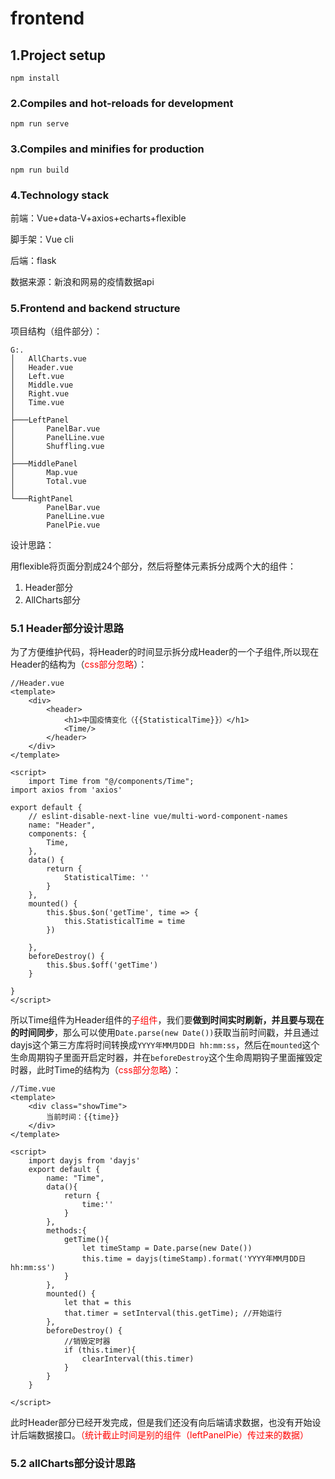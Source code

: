 # frontend

## 1.Project setup
```
npm install
```

### 2.Compiles and hot-reloads for development
```
npm run serve
```

### 3.Compiles and minifies for production
```
npm run build
```

### 4.Technology stack
前端：Vue+data-V+axios+echarts+flexible

脚手架：Vue cli

后端：flask

数据来源：新浪和网易的疫情数据api

### 5.Frontend and backend structure

项目结构（组件部分）：

```
G:.
│   AllCharts.vue
│   Header.vue
│   Left.vue
│   Middle.vue
│   Right.vue
│   Time.vue
│
├───LeftPanel
│       PanelBar.vue
│       PanelLine.vue
│       Shuffling.vue
│
├───MiddlePanel
│       Map.vue
│       Total.vue
│
└───RightPanel
        PanelBar.vue
        PanelLine.vue
        PanelPie.vue
```



设计思路：

用flexible将页面分割成24个部分，然后将整体元素拆分成两个大的组件：

1. Header部分
2. AllCharts部分

### 5.1 Header部分设计思路

为了方便维护代码，将Header的时间显示拆分成Header的一个子组件,所以现在Header的结构为（<font color='red'>css部分忽略</font>）：

```vue
//Header.vue
<template>
    <div>
        <header>
            <h1>中国疫情变化（{{StatisticalTime}}）</h1>
            <Time/>
        </header>
    </div>
</template>

<script>
    import Time from "@/components/Time";
import axios from 'axios'

export default {
    // eslint-disable-next-line vue/multi-word-component-names
    name: "Header",
    components: {
        Time,
    },
    data() {
        return {
            StatisticalTime: ''
        }
    },
    mounted() {
        this.$bus.$on('getTime', time => {
            this.StatisticalTime = time
        })

    },
    beforeDestroy() {
        this.$bus.$off('getTime')
    }

}
</script>
```

所以Time组件为Header组件的<font color='red'>子组件</font>，我们要**做到时间实时刷新，并且要与现在的时间同步**，那么可以使用`Date.parse(new Date())`获取当前时间戳，并且通过dayjs这个第三方库将时间转换成`YYYY年MM月DD日 hh:mm:ss`，然后在`mounted`这个生命周期钩子里面开启定时器，并在`beforeDestroy`这个生命周期钩子里面摧毁定时器，此时Time的结构为（<font color='red'>css部分忽略</font>）：

```vue
//Time.vue
<template>
    <div class="showTime">
        当前时间：{{time}}
    </div>
</template>

<script>
    import dayjs from 'dayjs'
    export default {
        name: "Time",
        data(){
            return {
                time:''
            }
        },
        methods:{
            getTime(){
                let timeStamp = Date.parse(new Date())
                this.time = dayjs(timeStamp).format('YYYY年MM月DD日 hh:mm:ss')
            }
        },
        mounted() {
            let that = this
            that.timer = setInterval(this.getTime); //开始运行
        },
        beforeDestroy() {
            //销毁定时器
            if (this.timer){
                clearInterval(this.timer)
            }
        }
    }

</script>
```

此时Header部分已经开发完成，但是我们还没有向后端请求数据，也没有开始设计后端数据接口。<font color='red'>（统计截止时间是别的组件（leftPanelPie）传过来的数据）</font>

### 5.2 allCharts部分设计思路



